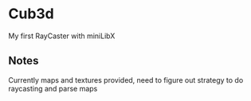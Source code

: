# Cub3d

My first RayCaster with miniLibX

## Notes

Currently maps and textures provided, need to figure out strategy to do
raycasting and parse maps
